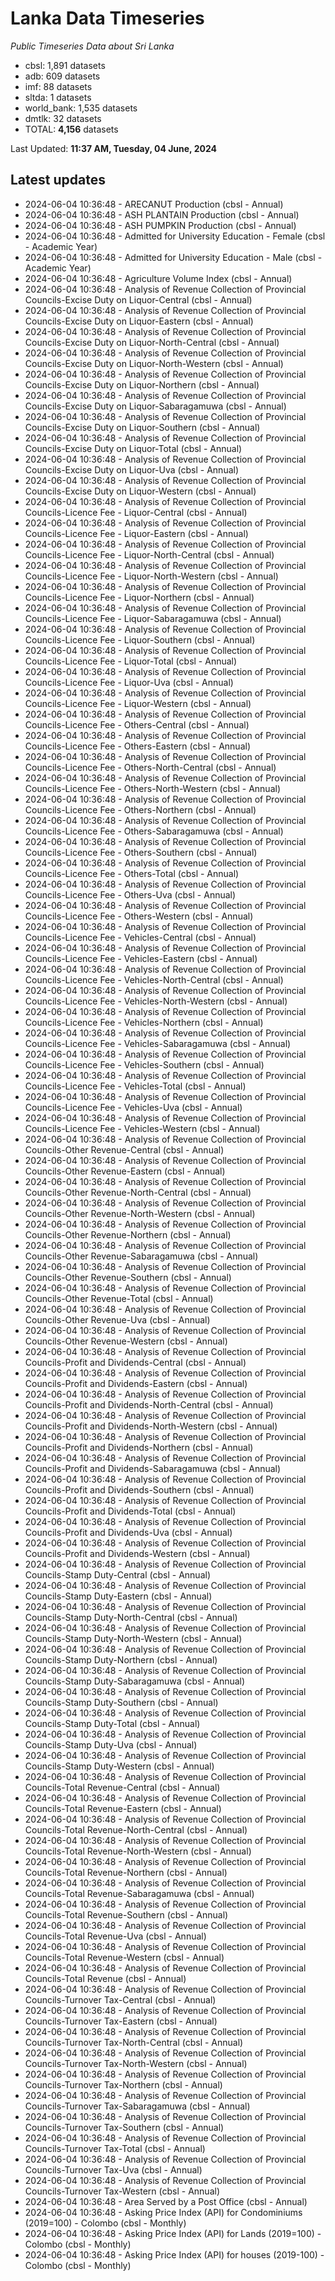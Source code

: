 # Lanka Data Timeseries
*Public Timeseries Data about Sri Lanka*

* cbsl: 1,891 datasets
* adb: 609 datasets
* imf: 88 datasets
* sltda: 1 datasets
* world_bank: 1,535 datasets
* dmtlk: 32 datasets
* TOTAL: **4,156** datasets

Last Updated: **11:37 AM, Tuesday, 04 June, 2024**

## Latest updates

* 2024-06-04 10:36:48 - ARECANUT Production (cbsl - Annual)
* 2024-06-04 10:36:48 - ASH PLANTAIN Production (cbsl - Annual)
* 2024-06-04 10:36:48 - ASH PUMPKIN Production (cbsl - Annual)
* 2024-06-04 10:36:48 - Admitted for University Education - Female (cbsl - Academic Year)
* 2024-06-04 10:36:48 - Admitted for University Education - Male (cbsl - Academic Year)
* 2024-06-04 10:36:48 - Agriculture Volume Index (cbsl - Annual)
* 2024-06-04 10:36:48 - Analysis of Revenue Collection of Provincial Councils-Excise Duty on Liquor-Central (cbsl - Annual)
* 2024-06-04 10:36:48 - Analysis of Revenue Collection of Provincial Councils-Excise Duty on Liquor-Eastern (cbsl - Annual)
* 2024-06-04 10:36:48 - Analysis of Revenue Collection of Provincial Councils-Excise Duty on Liquor-North-Central (cbsl - Annual)
* 2024-06-04 10:36:48 - Analysis of Revenue Collection of Provincial Councils-Excise Duty on Liquor-North-Western (cbsl - Annual)
* 2024-06-04 10:36:48 - Analysis of Revenue Collection of Provincial Councils-Excise Duty on Liquor-Northern (cbsl - Annual)
* 2024-06-04 10:36:48 - Analysis of Revenue Collection of Provincial Councils-Excise Duty on Liquor-Sabaragamuwa (cbsl - Annual)
* 2024-06-04 10:36:48 - Analysis of Revenue Collection of Provincial Councils-Excise Duty on Liquor-Southern (cbsl - Annual)
* 2024-06-04 10:36:48 - Analysis of Revenue Collection of Provincial Councils-Excise Duty on Liquor-Total (cbsl - Annual)
* 2024-06-04 10:36:48 - Analysis of Revenue Collection of Provincial Councils-Excise Duty on Liquor-Uva (cbsl - Annual)
* 2024-06-04 10:36:48 - Analysis of Revenue Collection of Provincial Councils-Excise Duty on Liquor-Western (cbsl - Annual)
* 2024-06-04 10:36:48 - Analysis of Revenue Collection of Provincial Councils-Licence Fee - Liquor-Central (cbsl - Annual)
* 2024-06-04 10:36:48 - Analysis of Revenue Collection of Provincial Councils-Licence Fee - Liquor-Eastern (cbsl - Annual)
* 2024-06-04 10:36:48 - Analysis of Revenue Collection of Provincial Councils-Licence Fee - Liquor-North-Central (cbsl - Annual)
* 2024-06-04 10:36:48 - Analysis of Revenue Collection of Provincial Councils-Licence Fee - Liquor-North-Western (cbsl - Annual)
* 2024-06-04 10:36:48 - Analysis of Revenue Collection of Provincial Councils-Licence Fee - Liquor-Northern (cbsl - Annual)
* 2024-06-04 10:36:48 - Analysis of Revenue Collection of Provincial Councils-Licence Fee - Liquor-Sabaragamuwa (cbsl - Annual)
* 2024-06-04 10:36:48 - Analysis of Revenue Collection of Provincial Councils-Licence Fee - Liquor-Southern (cbsl - Annual)
* 2024-06-04 10:36:48 - Analysis of Revenue Collection of Provincial Councils-Licence Fee - Liquor-Total (cbsl - Annual)
* 2024-06-04 10:36:48 - Analysis of Revenue Collection of Provincial Councils-Licence Fee - Liquor-Uva (cbsl - Annual)
* 2024-06-04 10:36:48 - Analysis of Revenue Collection of Provincial Councils-Licence Fee - Liquor-Western (cbsl - Annual)
* 2024-06-04 10:36:48 - Analysis of Revenue Collection of Provincial Councils-Licence Fee - Others-Central (cbsl - Annual)
* 2024-06-04 10:36:48 - Analysis of Revenue Collection of Provincial Councils-Licence Fee - Others-Eastern (cbsl - Annual)
* 2024-06-04 10:36:48 - Analysis of Revenue Collection of Provincial Councils-Licence Fee - Others-North-Central (cbsl - Annual)
* 2024-06-04 10:36:48 - Analysis of Revenue Collection of Provincial Councils-Licence Fee - Others-North-Western (cbsl - Annual)
* 2024-06-04 10:36:48 - Analysis of Revenue Collection of Provincial Councils-Licence Fee - Others-Northern (cbsl - Annual)
* 2024-06-04 10:36:48 - Analysis of Revenue Collection of Provincial Councils-Licence Fee - Others-Sabaragamuwa (cbsl - Annual)
* 2024-06-04 10:36:48 - Analysis of Revenue Collection of Provincial Councils-Licence Fee - Others-Southern (cbsl - Annual)
* 2024-06-04 10:36:48 - Analysis of Revenue Collection of Provincial Councils-Licence Fee - Others-Total (cbsl - Annual)
* 2024-06-04 10:36:48 - Analysis of Revenue Collection of Provincial Councils-Licence Fee - Others-Uva (cbsl - Annual)
* 2024-06-04 10:36:48 - Analysis of Revenue Collection of Provincial Councils-Licence Fee - Others-Western (cbsl - Annual)
* 2024-06-04 10:36:48 - Analysis of Revenue Collection of Provincial Councils-Licence Fee - Vehicles-Central (cbsl - Annual)
* 2024-06-04 10:36:48 - Analysis of Revenue Collection of Provincial Councils-Licence Fee - Vehicles-Eastern (cbsl - Annual)
* 2024-06-04 10:36:48 - Analysis of Revenue Collection of Provincial Councils-Licence Fee - Vehicles-North-Central (cbsl - Annual)
* 2024-06-04 10:36:48 - Analysis of Revenue Collection of Provincial Councils-Licence Fee - Vehicles-North-Western (cbsl - Annual)
* 2024-06-04 10:36:48 - Analysis of Revenue Collection of Provincial Councils-Licence Fee - Vehicles-Northern (cbsl - Annual)
* 2024-06-04 10:36:48 - Analysis of Revenue Collection of Provincial Councils-Licence Fee - Vehicles-Sabaragamuwa (cbsl - Annual)
* 2024-06-04 10:36:48 - Analysis of Revenue Collection of Provincial Councils-Licence Fee - Vehicles-Southern (cbsl - Annual)
* 2024-06-04 10:36:48 - Analysis of Revenue Collection of Provincial Councils-Licence Fee - Vehicles-Total (cbsl - Annual)
* 2024-06-04 10:36:48 - Analysis of Revenue Collection of Provincial Councils-Licence Fee - Vehicles-Uva (cbsl - Annual)
* 2024-06-04 10:36:48 - Analysis of Revenue Collection of Provincial Councils-Licence Fee - Vehicles-Western (cbsl - Annual)
* 2024-06-04 10:36:48 - Analysis of Revenue Collection of Provincial Councils-Other Revenue-Central (cbsl - Annual)
* 2024-06-04 10:36:48 - Analysis of Revenue Collection of Provincial Councils-Other Revenue-Eastern (cbsl - Annual)
* 2024-06-04 10:36:48 - Analysis of Revenue Collection of Provincial Councils-Other Revenue-North-Central (cbsl - Annual)
* 2024-06-04 10:36:48 - Analysis of Revenue Collection of Provincial Councils-Other Revenue-North-Western (cbsl - Annual)
* 2024-06-04 10:36:48 - Analysis of Revenue Collection of Provincial Councils-Other Revenue-Northern (cbsl - Annual)
* 2024-06-04 10:36:48 - Analysis of Revenue Collection of Provincial Councils-Other Revenue-Sabaragamuwa (cbsl - Annual)
* 2024-06-04 10:36:48 - Analysis of Revenue Collection of Provincial Councils-Other Revenue-Southern (cbsl - Annual)
* 2024-06-04 10:36:48 - Analysis of Revenue Collection of Provincial Councils-Other Revenue-Total (cbsl - Annual)
* 2024-06-04 10:36:48 - Analysis of Revenue Collection of Provincial Councils-Other Revenue-Uva (cbsl - Annual)
* 2024-06-04 10:36:48 - Analysis of Revenue Collection of Provincial Councils-Other Revenue-Western (cbsl - Annual)
* 2024-06-04 10:36:48 - Analysis of Revenue Collection of Provincial Councils-Profit and Dividends-Central (cbsl - Annual)
* 2024-06-04 10:36:48 - Analysis of Revenue Collection of Provincial Councils-Profit and Dividends-Eastern (cbsl - Annual)
* 2024-06-04 10:36:48 - Analysis of Revenue Collection of Provincial Councils-Profit and Dividends-North-Central (cbsl - Annual)
* 2024-06-04 10:36:48 - Analysis of Revenue Collection of Provincial Councils-Profit and Dividends-North-Western (cbsl - Annual)
* 2024-06-04 10:36:48 - Analysis of Revenue Collection of Provincial Councils-Profit and Dividends-Northern (cbsl - Annual)
* 2024-06-04 10:36:48 - Analysis of Revenue Collection of Provincial Councils-Profit and Dividends-Sabaragamuwa (cbsl - Annual)
* 2024-06-04 10:36:48 - Analysis of Revenue Collection of Provincial Councils-Profit and Dividends-Southern (cbsl - Annual)
* 2024-06-04 10:36:48 - Analysis of Revenue Collection of Provincial Councils-Profit and Dividends-Total (cbsl - Annual)
* 2024-06-04 10:36:48 - Analysis of Revenue Collection of Provincial Councils-Profit and Dividends-Uva (cbsl - Annual)
* 2024-06-04 10:36:48 - Analysis of Revenue Collection of Provincial Councils-Profit and Dividends-Western (cbsl - Annual)
* 2024-06-04 10:36:48 - Analysis of Revenue Collection of Provincial Councils-Stamp Duty-Central (cbsl - Annual)
* 2024-06-04 10:36:48 - Analysis of Revenue Collection of Provincial Councils-Stamp Duty-Eastern (cbsl - Annual)
* 2024-06-04 10:36:48 - Analysis of Revenue Collection of Provincial Councils-Stamp Duty-North-Central (cbsl - Annual)
* 2024-06-04 10:36:48 - Analysis of Revenue Collection of Provincial Councils-Stamp Duty-North-Western (cbsl - Annual)
* 2024-06-04 10:36:48 - Analysis of Revenue Collection of Provincial Councils-Stamp Duty-Northern (cbsl - Annual)
* 2024-06-04 10:36:48 - Analysis of Revenue Collection of Provincial Councils-Stamp Duty-Sabaragamuwa (cbsl - Annual)
* 2024-06-04 10:36:48 - Analysis of Revenue Collection of Provincial Councils-Stamp Duty-Southern (cbsl - Annual)
* 2024-06-04 10:36:48 - Analysis of Revenue Collection of Provincial Councils-Stamp Duty-Total (cbsl - Annual)
* 2024-06-04 10:36:48 - Analysis of Revenue Collection of Provincial Councils-Stamp Duty-Uva (cbsl - Annual)
* 2024-06-04 10:36:48 - Analysis of Revenue Collection of Provincial Councils-Stamp Duty-Western (cbsl - Annual)
* 2024-06-04 10:36:48 - Analysis of Revenue Collection of Provincial Councils-Total Revenue-Central (cbsl - Annual)
* 2024-06-04 10:36:48 - Analysis of Revenue Collection of Provincial Councils-Total Revenue-Eastern (cbsl - Annual)
* 2024-06-04 10:36:48 - Analysis of Revenue Collection of Provincial Councils-Total Revenue-North-Central (cbsl - Annual)
* 2024-06-04 10:36:48 - Analysis of Revenue Collection of Provincial Councils-Total Revenue-North-Western (cbsl - Annual)
* 2024-06-04 10:36:48 - Analysis of Revenue Collection of Provincial Councils-Total Revenue-Northern (cbsl - Annual)
* 2024-06-04 10:36:48 - Analysis of Revenue Collection of Provincial Councils-Total Revenue-Sabaragamuwa (cbsl - Annual)
* 2024-06-04 10:36:48 - Analysis of Revenue Collection of Provincial Councils-Total Revenue-Southern (cbsl - Annual)
* 2024-06-04 10:36:48 - Analysis of Revenue Collection of Provincial Councils-Total Revenue-Uva (cbsl - Annual)
* 2024-06-04 10:36:48 - Analysis of Revenue Collection of Provincial Councils-Total Revenue-Western (cbsl - Annual)
* 2024-06-04 10:36:48 - Analysis of Revenue Collection of Provincial Councils-Total Revenue (cbsl - Annual)
* 2024-06-04 10:36:48 - Analysis of Revenue Collection of Provincial Councils-Turnover Tax-Central (cbsl - Annual)
* 2024-06-04 10:36:48 - Analysis of Revenue Collection of Provincial Councils-Turnover Tax-Eastern (cbsl - Annual)
* 2024-06-04 10:36:48 - Analysis of Revenue Collection of Provincial Councils-Turnover Tax-North-Central (cbsl - Annual)
* 2024-06-04 10:36:48 - Analysis of Revenue Collection of Provincial Councils-Turnover Tax-North-Western (cbsl - Annual)
* 2024-06-04 10:36:48 - Analysis of Revenue Collection of Provincial Councils-Turnover Tax-Northern (cbsl - Annual)
* 2024-06-04 10:36:48 - Analysis of Revenue Collection of Provincial Councils-Turnover Tax-Sabaragamuwa (cbsl - Annual)
* 2024-06-04 10:36:48 - Analysis of Revenue Collection of Provincial Councils-Turnover Tax-Southern (cbsl - Annual)
* 2024-06-04 10:36:48 - Analysis of Revenue Collection of Provincial Councils-Turnover Tax-Total (cbsl - Annual)
* 2024-06-04 10:36:48 - Analysis of Revenue Collection of Provincial Councils-Turnover Tax-Uva (cbsl - Annual)
* 2024-06-04 10:36:48 - Analysis of Revenue Collection of Provincial Councils-Turnover Tax-Western (cbsl - Annual)
* 2024-06-04 10:36:48 - Area Served by a Post Office (cbsl - Annual)
* 2024-06-04 10:36:48 - Asking Price Index (API) for Condominiums (2019=100) - Colombo (cbsl - Monthly)
* 2024-06-04 10:36:48 - Asking Price Index (API) for Lands (2019=100) - Colombo (cbsl - Monthly)
* 2024-06-04 10:36:48 - Asking Price Index (API) for houses (2019-100) - Colombo (cbsl - Monthly)